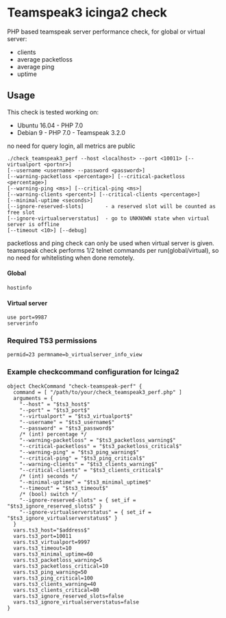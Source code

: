 Teamspeak3 icinga2 check
===============

PHP based teamspeak server performance check, for global or virtual server:

* clients
* average packetloss
* average ping
* uptime

Usage
-------------

This check is tested working on:
* Ubuntu 16.04 - PHP 7.0
* Debian 9 - PHP 7.0 - Teamspeak 3.2.0

no need for query login, all metrics are public
```
./check_teamspeak3_perf --host <localhost> --port <10011> [--virtualport <portnr>]
[--username <username> --password <password>]
[--warning-packetloss <percentage>] [--critical-packetloss <percentage>]
[--warning-ping <ms>] [--critical-ping <ms>]
[--warning-clients <percent>] [--critical-clients <percentage>]
[--minimal-uptime <seconds>]
[--ignore-reserved-slots]       - a reserved slot will be counted as free slot
[--ignore-virtualserverstatus]  - go to UNKNOWN state when virtual server is offline
[--timeout <10>] [--debug]
```

packetloss and ping check can only be used when virtual server is given.<br/>
teamspeak check performs 1/2 telnet commands per run(global/virtual), so no need for whitelisting when done remotely.

#### Global
```
hostinfo
```
#### Virtual server
```
use port=9987
serverinfo
```
### Required TS3 permissions
```
permid=23 permname=b_virtualserver_info_view
```
### Example checkcommand configuration for Icinga2
```
object CheckCommand "check-teamspeak-perf" {
  command = [ "/path/to/your/check_teamspeak3_perf.php" ]
  arguments = {
    "--host" = "$ts3_host$"
    "--port" = "$ts3_port$"
    "--virtualport" = "$ts3_virtualport$"
    "--username" = "$ts3_username$"
    "--password" = "$ts3_password$"
    /* (int) percentage */
    "--warning-packetloss" = "$ts3_packetloss_warning$"
    "--critical-packetloss" = "$ts3_packetloss_critical$"
    "--warning-ping" = "$ts3_ping_warning$"
    "--critical-ping" = "$ts3_ping_critical$"
    "--warning-clients" = "$ts3_clients_warning$"
    "--critical-clients" = "$ts3_clients_critical$"
    /* (int) seconds */
    "--minimal-uptime" = "$ts3_minimal_uptime$"
    "--timeout" = "$ts3_timeout$"
    /* (bool) switch */
    "--ignore-reserved-slots" = { set_if = "$ts3_ignore_reserved_slots$" }
    "--ignore-virtualserverstatus" = { set_if = "$ts3_ignore_virtualserverstatus$" }
  }
  vars.ts3_host="$address$"
  vars.ts3_port=10011
  vars.ts3_virtualport=9997
  vars.ts3_timeout=10
  vars.ts3_minimal_uptime=60
  vars.ts3_packetloss_warning=5
  vars.ts3_packetloss_critical=10
  vars.ts3_ping_warning=50
  vars.ts3_ping_critical=100
  vars.ts3_clients_warning=40
  vars.ts3_clients_critical=80
  vars.ts3_ignore_reserved_slots=false
  vars.ts3_ignore_virtualserverstatus=false
}
```
